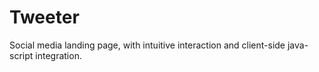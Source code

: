 # Tweeter
Social media landing page, with intuitive interaction and client-side java-script integration.
